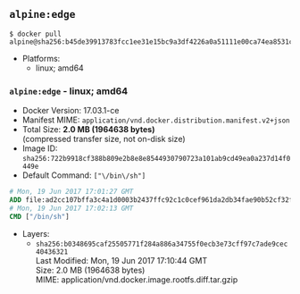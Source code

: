 ## `alpine:edge`

```console
$ docker pull alpine@sha256:b45de39913783fcc1ee31e15bc9a3df4226a0a51111e00ca74ea8531c099d4df
```

-	Platforms:
	-	linux; amd64

### `alpine:edge` - linux; amd64

-	Docker Version: 17.03.1-ce
-	Manifest MIME: `application/vnd.docker.distribution.manifest.v2+json`
-	Total Size: **2.0 MB (1964638 bytes)**  
	(compressed transfer size, not on-disk size)
-	Image ID: `sha256:722b9918cf388b809e2b8e8e8544930790723a101ab9cd49ea0a237d14f0449e`
-	Default Command: `["\/bin\/sh"]`

```dockerfile
# Mon, 19 Jun 2017 17:01:27 GMT
ADD file:ad2cc107bffa3c4a1d0003b2437ffc92c1c0cef961da2db34fae90b52cf32f7f in / 
# Mon, 19 Jun 2017 17:02:13 GMT
CMD ["/bin/sh"]
```

-	Layers:
	-	`sha256:b0348695caf25505771f284a886a34755f0ecb3e73cff97c7ade9cec40436321`  
		Last Modified: Mon, 19 Jun 2017 17:10:44 GMT  
		Size: 2.0 MB (1964638 bytes)  
		MIME: application/vnd.docker.image.rootfs.diff.tar.gzip
